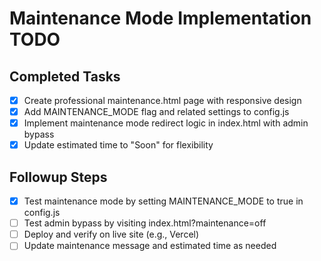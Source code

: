 # Maintenance Mode Implementation TODO

## Completed Tasks
- [x] Create professional maintenance.html page with responsive design
- [x] Add MAINTENANCE_MODE flag and related settings to config.js
- [x] Implement maintenance mode redirect logic in index.html with admin bypass
- [x] Update estimated time to "Soon" for flexibility

## Followup Steps
- [x] Test maintenance mode by setting MAINTENANCE_MODE to true in config.js
- [ ] Test admin bypass by visiting index.html?maintenance=off
- [ ] Deploy and verify on live site (e.g., Vercel)
- [ ] Update maintenance message and estimated time as needed
